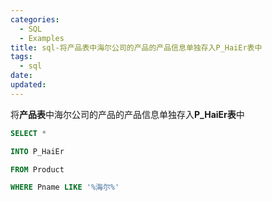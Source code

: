 ```yaml
---
categories:
  - SQL
  - Examples
title: sql-将产品表中海尔公司的产品的产品信息单独存入P_HaiEr表中
tags:
  - sql
date:
updated:
---
```


将**产品表**中海尔公司的产品的产品信息单独存入**P_HaiEr表**中

```sql
SELECT *

INTO P_HaiEr

FROM Product

WHERE Pname LIKE '%海尔%'
```
